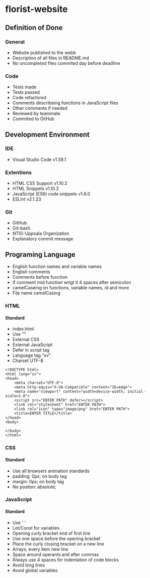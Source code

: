 # florist-website


## Definition of Done

### General
- Website published to the webb
- Description of all files in README.md
- No uncompleted files commited day before deadline

### Code
- Tests made
- Tests passed
- Code refactored
- Comments describeing functions in JavaScript files
- Other comments if needed
- Reviewed by teammate
- Commited to GitHub

## Development Environment

### IDE
- Visual Studio Code v1.59.1

### Extentions
- HTML CSS Support v1.10.2
- HTML Snippets v1.10.2
- JavaScript (ES6) code snippets v1.8.0
- ESLint v2.1.23

### Git
- GitHub
- Git-bash
- NTIG-Uppsala Organization
- Explanatory commit message

## Programing Language
- English function names and variable names
- English comments
- Comments before function
- If comment mid function wrigt it 4 spaces after semicolon
- camelCaseing on functions, variable names, id and more
- File name camelCasing

### HTML
#### Standard
- index.html
- Use ""
- External CSS
- External JavaScript
- Defer in script tag
- Language tag "sv"
- Charset UTF-8
```
<!DOCTYPE html>
<html lang="sv">
<head>
    <meta charset="UTF-8">
    <meta http-equiv="X-UA-Compatible" content="IE=edge">
    <meta name="viewport" content="width=device-width, initial-scale=1.0">
    <script src="ENTER PATH" defer></script>
    <link rel="stylesheet" href="ENTER PATH">
    <link rel="icon" type="image/png" href="ENTER PATH">
    <title>ENTER TITLE</title>
</head>
<body>

</body>
</html>
```

### CSS
#### Standard
- Use all browsers animation standards
- padding: 0px; on body tag
- margin: 0px; on body tag
- No positon: absolute;

### JavaScript
#### Standard
- Use ' '
- Let/Const for variables
- Opening curly bracket end of first line
- Use one space before the opening bracket
- Place the curly closing bracket on a new line
- Arrays, every item new line
- Space around operants and after commas
- Always use 4 spaces for indentation of code blocks
- Avoid long lines
- Avoid global variables



